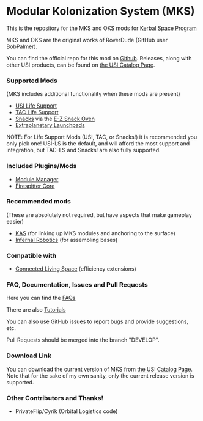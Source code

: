 Modular Kolonization System (MKS) 
===

This is the repository for the MKS and OKS mods for [Kerbal Space Program](http://kerbalspaceprogram.com)

MKS and OKS are the original works of RoverDude (GitHub user BobPalmer).  

You can find the official repo for this mod on [Github](https://github.com/UmbraSpaceIndustries/MKS).  Releases, along with other USI products, can be found on [the USI Catalog Page](https://umbraspaceindustries.github.io/UmbraSpaceIndustries/). 

### Supported Mods
(MKS includes additional functionality when these mods are present)
* [USI Life Support](http://forum.kerbalspaceprogram.com/threads/116790)
* [TAC Life Support](http://forum.kerbalspaceprogram.com/threads/40667?p=1382515&viewfull=1#post1382515)
* [Snacks](http://forum.kerbalspaceprogram.com/threads/90841) via the [E-Z Snack Oven](http://forum.kerbalspaceprogram.com/threads/92309)
* [Extraplanetary Launchpads](http://forum.kerbalspaceprogram.com/threads/59545)

NOTE:  For Life Support Mods (USI, TAC, or Snacks!) it is recommended you only pick one!  USI-LS is the default, and will afford the most support and integration, but TAC-LS and Snacks! are also fully supported.

### Included Plugins/Mods
* [Module Manager](http://forum.kerbalspaceprogram.com/threads/55219)
* [Firespitter Core](http://forum.kerbalspaceprogram.com/threads/24551)

### Recommended mods
(These are absolutely not required, but have aspects that make gameplay easier)

* [KAS](http://forum.kerbalspaceprogram.com/threads/92514) (for linking up MKS modules and anchoring to the surface)
* [Infernal Robotics](http://forum.kerbalspaceprogram.com/threads/116064) (for assembling bases)

### Compatible with

* [Connected Living Space](http://forum.kerbalspaceprogram.com/threads/122126) (efficiency extensions)

### FAQ, Documentation, Issues and Pull Requests

Here you can find the [FAQs](https://github.com/BobPalmer/MKS/wiki/FAQ)

There are also [Tutorials](https://github.com/BobPalmer/MKS/wiki/Tutorials)

You can also use GitHub issues to report bugs and provide suggestions, etc.

Pull Requests should be merged into the branch "DEVELOP".

### Download Link

You can download the current version of MKS from [the USI Catalog Page](https://umbraspaceindustries.github.io/UmbraSpaceIndustries/).  Note that for the sake of my own sanity, only the current release version is supported.

### Other Contributors and Thanks!
* PrivateFlip/Cyrik (Orbital Logistics code)


